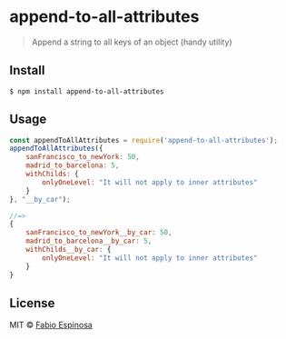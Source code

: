 # append-to-all-attributes

> Append a string to all keys of an object (handy utility)

## Install

```
$ npm install append-to-all-attributes
```

## Usage

```js
const appendToAllAttributes = require('append-to-all-attributes');
appendToAllAttributes({
    sanFrancisco_to_newYork: 50,
    madrid_to_barcelona: 5,
    withChilds: {
        onlyOneLevel: "It will not apply to inner attributes"
    }
}, "__by_car");

//=>
{
    sanFrancisco_to_newYork__by_car: 50,
    madrid_to_barcelona__by_car: 5,
    withChilds__by_car: {
        onlyOneLevel: "It will not apply to inner attributes"
    }
}
```

## License

MIT © [Fabio Espinosa](http://fabioespinosa.mit.edu)

